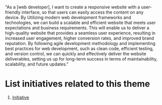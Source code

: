 "As a [web developer], I want to create a responsive website with a user-friendly interface,
so that users can easily access the content on any device.
By Utilizing modern web development frameworks and technologies, we can build a scalable 
and efficient website that meets user expectations and business requirements.
This will enable us to deliver a high-quality website that provides a seamless user experience,
resulting in increased user engagement, higher conversion rates, and
improved brand reputation. By following agile development methodology and implementing best practices for web development,
such as clean code, efficient testing, and version control, we can quickly and effectively deliver
the website deliverables, setting us up for long-term success in terms of maintainability,
scalability, and future updates."


# List initiatives related to this theme
1. [Initiative](documentation/templates/theme/initiatives/initiative_template.md)